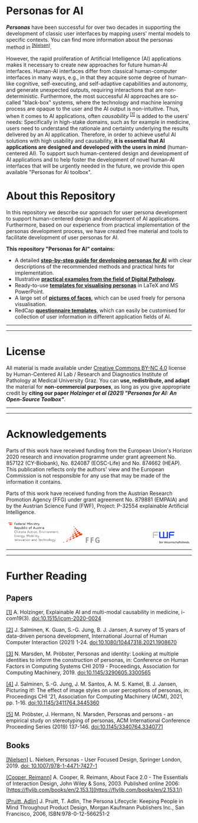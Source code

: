 # Personas for AI

**_Personas_** have been successful for over two decades in supporting the development of classic user interfaces by mapping users' mental models to specific contexts.  You can find more information about the personas method in <sup name="Nielsen">[[Nielsen]](#footnote100)</sup>.

However, the rapid proliferation of Artificial Intelligence (AI) applications makes it necessary to create new approaches for future human-AI interfaces. Human-AI interfaces differ from classical human-computer interfaces in many ways, e.g., in that they acquire some degree of human-like cognitive, self-executing, and self-adaptive capabilities and autonomy, and generate unexpected outputs, requiring interactions that are non-deterministic. Furthermore, the most successful AI approaches are so-called "black-box" systems, where the technology and machine learning process are opaque to the user and the AI output is non-intuitive. Thus, when it comes to AI applications, often _causability_ <sup name="a1">[[1]](#footnote1)</sup> is added to the users' needs: Specifically in high-stake domains, such as for example in medicine,  users need to understand the rationale and certainty underlying the results delivered by an AI application. Therefore, in order to achieve useful AI solutions with high usability and causability, **it is essential that AI applications are designed and developed with the users in mind** (human-centered AI). To support such human-centered design and development of AI applications and to help foster the development of novel human-AI interfaces that will be urgently needed in the future, we provide this open available "Personas for AI toolbox". 



# About this Repository
In this repository we describe our approach for user persona development to support human-centered design and development of AI applications.  Furthermore, based on our experience from practical implementation of the personas development process, we have created free material and tools to facilitate development of user personas for AI. 

**This repository "Personas for AI" contains:**
* A detailed [**step-by-step guide for developing personas for AI**](https://github.com/human-centered-ai-lab/PERSONAS/blob/main/Developing_Personas_For_AI-Step-By-Step)  with clear descriptions of the recommended methods and practical hints for implementation.
* Illustrative [**practical examples from the field of Digital Pathology**](https://github.com/human-centered-ai-lab/PERSONAS/tree/main/Examples_For_AI_In_Digital_Pathology).
* Ready-to-use [**templates for visualising personas**](https://github.com/human-centered-ai-lab/PERSONAS/tree/main/Persona_Templates) in LaTeX and MS PowerPoint.
* A large set of [**pictures of faces**](https://github.com/human-centered-ai-lab/PERSONAS/tree/main/Resources/Faces), which can be used freely for persona visualisation.
* RedCap [**questionnaire templates**](https://github.com/human-centered-ai-lab/PERSONAS/tree/main/Resources/Questionaires), which can easily be customised for collection of user information in different application fields of AI. 


---
---
# License
All material is made available under [Creative Commons BY-NC 4.0](https://creativecommons.org/licenses/by-nc/4.0/) license by Human-Centered AI Lab / Research and Diagnostics Institute of Pathology at Medical University Graz. You can **use, redistribute, and adapt** the material for **non-commercial purposes**, as long as you give appropriate credit by **citing our paper _Holzinger et al (2021) "Personas for AI: An Open-Source Toolbox"_**.

---
---
# Acknowledgements
Parts of this work have received funding from the European Union's Horizon 2020 research and innovation programme under grant agreement No. 857122 (CY-Biobank), No. 824087 (EOSC-Life) and No. 874662 (HEAP). This publication reflects only the authors' view and the European Commission is not responsible for any use that may be made of the information it contains. 

Parts of this work have received funding from the Austrian Research Promotion Agency (FFG) under grant agreement No. 879881 (EMPAIA) and by the Austrian Science Fund (FWF), Project: P-32554 explainable Artificial Intelligence.

<img src="https://github.com/human-centered-ai-lab/PERSONAS/blob/main/BMK_Logo_srgb_EN.png" alt="Logo of the Federal Ministry of the Republic of Austria for Climate Action, Environment, Energy, Mobility, Innovation and Technology " width="150"> <img src="https://github.com/human-centered-ai-lab/PERSONAS/blob/main/ffg_logo.png" alt="Logo of the Austrian Research Promotion Agency" width="100">  <img src="https://github.com/human-centered-ai-lab/PERSONAS/blob/main/fwf-logo_var2.jpg" alt="Logo of the Austrian Science Fund" width="100" style="margin-left: 10em">

---
---
# Further Reading

## Papers

<a name="footnote1">[[1]](#a1)</a> A. Holzinger, Explainable AI and multi-modal causability in medicine, i-com19(3). [doi:10.1515/icom-2020-0024](https://doi.org/10.1515/icom-2020-0024)

<a name="footnote2">[[2]](https://github.com/human-centered-ai-lab/PERSONAS/tree/main/Developing_Personas_For_AI-Step-By-Step#a2)</a> J. Salminen, K. Guan, S.-G. Jung, B. J. Jansen, A survey of 15
years of data-driven persona development, International Journal of Human Computer Interaction (2021) 1-24. [doi:10.1080/10447318.2021.1908670](https://doi.org/10.1080/10447318.2021.1908670)

<a name="footnote3">[[3]](https://github.com/human-centered-ai-lab/PERSONAS/tree/main/Developing_Personas_For_AI-Step-By-Step#a3)</a> N. Marsden, M. Pröbster, Personas and identity: Looking at multiple identities to inform the construction of personas, in: Conference on Human
Factors in Computing Systems CHI 2019 - Proceedings, Association for Computing Machinery, 2019. [doi:10.1145/3290605.3300565](https://doi.org/10.1145/3290605.3300565)

<a name="footnote4">[[4]](https://github.com/human-centered-ai-lab/PERSONAS/tree/main/Developing_Personas_For_AI-Step-By-Step#a4)</a> J. Salminen, S.-G. Jung, J. M. Santos, A. M. S. Kamel, B. J. Jansen, Picturing it!: The effect of image styles on user perceptions of personas, in:
Proceedings CHI '21, Association for Computing Machinery (ACM), 2021,
pp. 1-16. [doi:10.1145/3411764.3445360](https://doi.org/10.1145/3411764.3445360)

<a name="footnote5">[[5]](https://github.com/human-centered-ai-lab/PERSONAS/tree/main/Developing_Personas_For_AI-Step-By-Step#a5)</a> M. Pröbster, J. Hermann, N. Marsden, Personas and persons - an empirical study on stereotyping of personas, ACM International Conference
Proceeding Series (2019) 137-146. [doi:10.1145/3340764.3340771](https://doi.org/10.1145/3340764.3340771)


## Books

<a name="footnote100">[[Nielsen]](#Nielsen)</a> L. Nielsen, Personas - User Focused Design, Springer London, 2019. [doi: 10.1007/978-1-4471-7427-1](https://doi.org/10.1007/978-1-4471-7427-1)

<a name="footnote101">[[Cooper, Reimann]](https://github.com/human-centered-ai-lab/PERSONAS/tree/main/Developing_Personas_For_AI-Step-By-Step#CooperReimann)</a> A. Cooper, R. Reimann, About Face 2.0 - The Essentials of Interaction Design, John Wiley & Sons, 2003. Published online 2006: [https://flylib.com/books/en/2.153.1](https://flylib.com/books/en/2.153.1/)

<a name="footnote102">[[Pruitt, Adlin]](https://github.com/human-centered-ai-lab/PERSONAS/tree/main/Developing_Personas_For_AI-Step-By-Step#PruittAdlin)</a> J. Pruitt, T. Adlin, The Persona Lifecycle: Keeping People in Mind Throughout Product Design, Morgan Kaufmann Publishers Inc., San Francisco, 2006, ISBN:978-0-12-566251-2